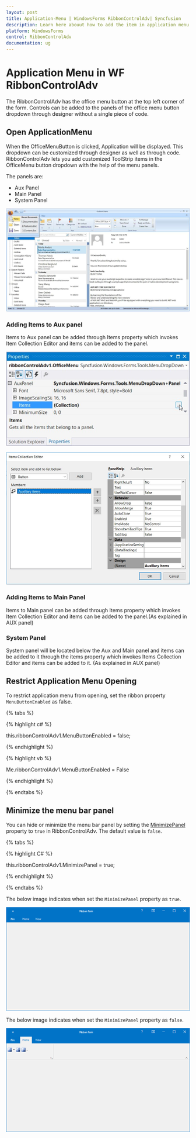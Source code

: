 ```yaml
---
layout: post
title: Application-Menu | WindowsForms RibbonControlAdv| Syncfusion
description: Learn here abouut how to add the item in application menu and minimize the menu bar panel in Windows Forms RibbonControlAdv.
platform: WindowsForms
control: RibbonControlAdv 
documentation: ug
---
```


# Application Menu in WF RibbonControlAdv

The RibbonControlAdv has the office menu button at the top left corner of the form. Controls can be added to the panels of the office menu button dropdown through designer without a single piece of code.

## Open ApplicationMenu

When the OfficeMenuButton is clicked, Application will be displayed. This dropdown can be customized through designer as well as through code.
RibbonControlAdv lets you add customized ToolStrip items in the OfficeMenu button dropdown with the help of the menu panels.

The panels are:

*	Aux Panel
*	Main Panel
*	System Panel

![Open the application menu in WF Ribbon](Application_Menu_Images/Application-Menu_img1.jpg)

### Adding Items to Aux panel

Items to Aux panel can be added through Items property which invokes Item Collection Editor and items can be added to the panel.

![Add menu item to panel in WF Ribbon](Application_Menu_Images/Application-Menu_img2.jpg)



![Show the item collection editor in WF Ribbon](Application_Menu_Images/Application-Menu_img3.jpg)

### Adding Items to Main Panel

Items to Main panel can be added through Items property which invokes Item Collection Editor and items can be added to the panel.(As explained in AUX panel)

### System Panel

System panel will be located below the Aux and Main panel and items can be added to it through the items property which invokes Items Collection Editor and items can be added to it. (As explained in AUX panel)

## Restrict Application Menu Opening

To restrict application menu from opening, set the ribbon property `MenuButtonEnabled` as false.

{% tabs %}

{% highlight c# %}

this.ribbonControlAdv1.MenuButtonEnabled = false;

{% endhighlight %}

{% highlight vb %}

Me.ribbonControlAdv1.MenuButtonEnabled = False

{% endhighlight %}

{% endtabs %}

## Minimize the menu bar panel

You can hide or minimize the menu bar panel by setting the [MinimizePanel](https://help.syncfusion.com/cr/windowsforms/Syncfusion.Windows.Forms.Tools.RibbonControlAdv.html#Syncfusion_Windows_Forms_Tools_RibbonControlAdv_MinimizePanel) property to `true` in RibbonControlAdv. The default value is `false`.

{% tabs %}

{% highlight C# %}

this.ribbonControlAdv1.MinimizePanel = true;

{% endhighlight %}

{% endtabs %}

The below image indicates when set the `MinimizePanel` property as `true`.

![Minimize the menu bar panel in WF Ribbon](Application_Menu_Images/wf-ribbon-minimizemenubar.png)

The below image indicates when set the `MinimizePanel` property as `false`.

![Maximize the menu bar panel in WF Ribbon](Application_Menu_Images/wf-ribbon-maximizemenubar.png)
